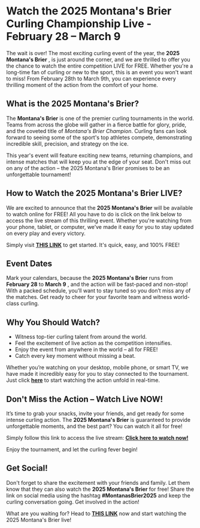 # Watch the 2025 Montana's Brier Curling Championship Live - February 28 – March 9

The wait is over! The most exciting curling event of the year, the **2025 Montana's Brier** , is just around the corner, and we are thrilled to offer you the chance to watch the entire competition LIVE for FREE. Whether you're a long-time fan of curling or new to the sport, this is an event you won't want to miss! From February 28th to March 9th, you can experience every thrilling moment of the action from the comfort of your home.

## What is the 2025 Montana's Brier?

The **Montana's Brier** is one of the premier curling tournaments in the world. Teams from across the globe will gather in a fierce battle for glory, pride, and the coveted title of _Montana's Brier Champion_. Curling fans can look forward to seeing some of the sport's top athletes compete, demonstrating incredible skill, precision, and strategy on the ice.

This year's event will feature exciting new teams, returning champions, and intense matches that will keep you at the edge of your seat. Don't miss out on any of the action – the 2025 Montana's Brier promises to be an unforgettable tournament!

## How to Watch the 2025 Montana's Brier LIVE?

We are excited to announce that the **2025 Montana's Brier** will be available to watch online for FREE! All you have to do is click on the link below to access the live stream of this thrilling event. Whether you're watching from your phone, tablet, or computer, we’ve made it easy for you to stay updated on every play and every victory.

Simply visit [**THIS LINK**](https://tinyurl.com/livestreamfreeo?st=2025montanasbrier&si=gh) to get started. It's quick, easy, and 100% FREE!

## Event Dates

Mark your calendars, because the **2025 Montana's Brier** runs from **February 28** to **March 9** , and the action will be fast-paced and non-stop! With a packed schedule, you’ll want to stay tuned so you don’t miss any of the matches. Get ready to cheer for your favorite team and witness world-class curling.

## Why You Should Watch?

- Witness top-tier curling talent from around the world.
- Feel the excitement of live action as the competition intensifies.
- Enjoy the event from anywhere in the world – all for FREE!
- Catch every key moment without missing a beat.

Whether you’re watching on your desktop, mobile phone, or smart TV, we have made it incredibly easy for you to stay connected to the tournament. Just click [**here**](https://tinyurl.com/livestreamfreeo?st=2025montanasbrier&si=gh) to start watching the action unfold in real-time.

## Don't Miss the Action – Watch Live NOW!

It’s time to grab your snacks, invite your friends, and get ready for some intense curling action. The **2025 Montana's Brier** is guaranteed to provide unforgettable moments, and the best part? You can watch it all for free!

Simply follow this link to access the live stream: [**Click here to watch now!**](https://tinyurl.com/livestreamfreeo?st=2025montanasbrier&si=gh)

Enjoy the tournament, and let the curling fever begin!

## Get Social!

Don't forget to share the excitement with your friends and family. Let them know that they can also watch the **2025 Montana's Brier** for free! Share the link on social media using the hashtag **#MontanasBrier2025** and keep the curling conversation going. Get involved in the action!

What are you waiting for? Head to [**THIS LINK**](https://tinyurl.com/livestreamfreeo?st=2025montanasbrier&si=gh) now and start watching the 2025 Montana's Brier live!
